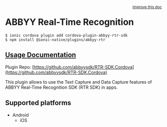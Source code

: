 <a style="float:right;font-size:12px;" href="http://github.com/danielsogl/awesome-cordova-plugins/edit/master/src/@awesome-cordova-plugins/plugins/abbyy-rtr/index.ts#L266">
  Improve this doc
</a>

# ABBYY Real-Time Recognition

```
$ ionic cordova plugin add cordova-plugin-abbyy-rtr-sdk
$ npm install @ionic-native/plugins/abbyy-rtr
```

## [Usage Documentation](https://ionicframework.com/docs/native/abbyy-rtr/)

Plugin Repo: [https://github.com/abbyysdk/RTR-SDK.Cordova](https://github.com/abbyysdk/RTR-SDK.Cordova)

This plugin allows to use the Text Capture and Data Capture features of
ABBYY Real-Time Recognition SDK (RTR SDK) in apps.

## Supported platforms

- Android
  - iOS
  



